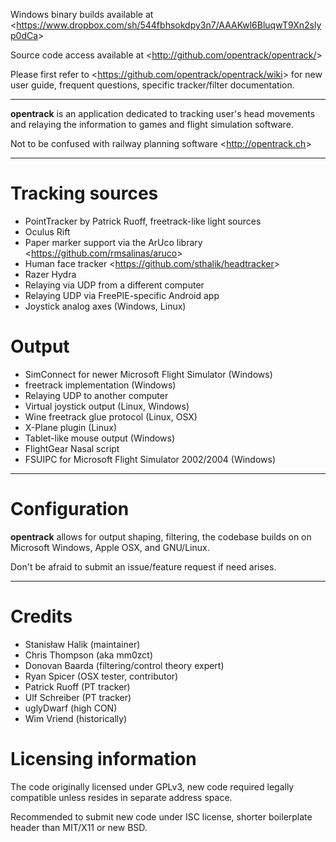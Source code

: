 Windows binary builds available at <<https://www.dropbox.com/sh/544fbhsokdpy3n7/AAAKwl6BluqwT9Xn2slyp0dCa>>

Source code access available at <<http://github.com/opentrack/opentrack/>>

Please first refer to <<https://github.com/opentrack/opentrack/wiki>>
for new user guide, frequent questions, specific tracker/filter
documentation.

***

**opentrack** is an application dedicated to tracking user's head
movements and relaying the information to games and flight simulation
software.

Not to be confused with railway planning software <<http://opentrack.ch>>

***

# Tracking sources

- PointTracker by Patrick Ruoff, freetrack-like light sources
- Oculus Rift
- Paper marker support via the ArUco library <<https://github.com/rmsalinas/aruco>>
- Human face tracker <<https://github.com/sthalik/headtracker>>
- Razer Hydra
- Relaying via UDP from a different computer
- Relaying UDP via FreePIE-specific Android app
- Joystick analog axes (Windows, Linux)

# Output

- SimConnect for newer Microsoft Flight Simulator (Windows)
- freetrack implementation (Windows)
- Relaying UDP to another computer
- Virtual joystick output (Linux, Windows)
- Wine freetrack glue protocol (Linux, OSX)
- X-Plane plugin (Linux)
- Tablet-like mouse output (Windows)
- FlightGear Nasal script
- FSUIPC for Microsoft Flight Simulator 2002/2004 (Windows)

***

# Configuration

**opentrack** allows for output shaping, filtering, the codebase builds
on on Microsoft Windows, Apple OSX, and GNU/Linux.

Don't be afraid to submit an issue/feature request if need arises.

***

# Credits

- Stanisław Halik (maintainer)
- Chris Thompson (aka mm0zct)
- Donovan Baarda (filtering/control theory expert)
- Ryan Spicer (OSX tester, contributor)
- Patrick Ruoff (PT tracker)
- Ulf Schreiber (PT tracker)
- uglyDwarf (high CON)
- Wim Vriend (historically)

# Licensing information

The code originally licensed under GPLv3, new code required legally
compatible unless resides in separate address space.

Recommended to submit new code under ISC license, shorter boilerplate
header than MIT/X11 or new BSD.
